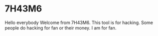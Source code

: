 # 7H43M6

Hello everybody 
Welcome from 7H43M6. This tool is for hacking. Some people do hacking for fan or their money.
I am for fan.
